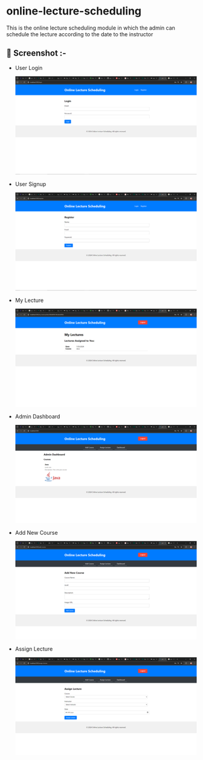 # online-lecture-scheduling

This is the online lecture scheduling module in which the admin can schedule the lecture according to the date to the instructor

## 📸 Screenshot :-

- User Login

  ![/login](/screenshots/login.PNG)

- User Signup

  ![/register](/screenshots/register.PNG)

- My Lecture

  ![/my-lectures/:id](/screenshots/mylectures.PNG)

- Admin Dashboard

  ![/](/screenshots/adminDashboard.PNG)

- Add New Course

  ![/add-course](/screenshots/addNewCourse.PNG)

- Assign Lecture

  ![/assign-lecture](/screenshots/assignLecture.PNG)
